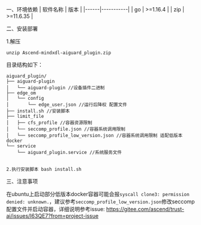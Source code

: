 一、环境依赖
| 软件名称 | 版本        |
|------|-----------|
| go   | >=1.16.4   |
| zip  | >=11.6.35 |

二、安装部署

1.解压

`unzip Ascend-mindxdl-aiguard_plugin.zip`

目录结构如下：

```
aiguard_plugin/
├── aiguard-plugin
│   └── aiguard-plugin //设备插件二进制
├── edge_om
│   └── config
│       └── edge_user.json //运行后降权 配置文件
├── install.sh //安装脚本
├── limit_file
│   ├── cfs_profile //容器资源限制
│   └── seccomp_profile.json //容器系统调用限制
│   └── seccomp_profile_low_version.json //容器系统调用限制 适配低版本docker
└── service
    └── aiguard_plugin.service //系统服务文件


2.执行安装脚本 bash install.sh

```

三、注意事项

在ubuntu上启动部分低版本docker容器可能会报`syscall clone3: permission denied: unknown.`，建议参考`seccomp_profile_low_version.json`修改seccomp配置文件并启动容器，详细说明参考issue: https://gitee.com/ascend/trust-ai/issues/I63QE7?from=project-issue
